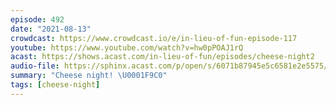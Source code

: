 ```yaml
---
episode: 492
date: "2021-08-13"
crowdcast: https://www.crowdcast.io/e/in-lieu-of-fun-episode-117
youtube: https://www.youtube.com/watch?v=hw0pPOAJ1rQ
acast: https://shows.acast.com/in-lieu-of-fun/episodes/cheese-night2
audio-file: https://sphinx.acast.com/p/open/s/6071b87945e5c6581e2e5575/e/6117ad7c98d9270013677e90/media.mp3
summary: "Cheese night! \U0001F9C0"
tags: [cheese-night]
---
```

